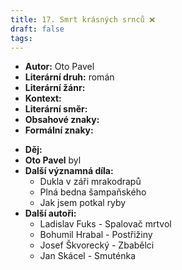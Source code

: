 ```yaml
---
title: 17. Smrt krásných srnců ❌
draft: false
tags:
---
```

 - **Autor:** Oto Pavel
- **Literární druh:** román
- **Literární žánr:** 
- **Kontext:**
- **Literární směr:**
- **Obsahové znaky:**
- **Formální znaky:**
* **Děj:**
* **Oto Pavel** byl
* **Další významná díla:** 
	* Dukla v záři mrakodrapů
	* Plná bedna šampaňského
	* Jak jsem potkal ryby
* **Další autoři:** 
	* Ladislav Fuks - Spalovač mrtvol
	* Bohumil Hrabal - Postřižiny
	* Josef Škvorecký - Zbabělci
	* Jan Skácel - Smuténka